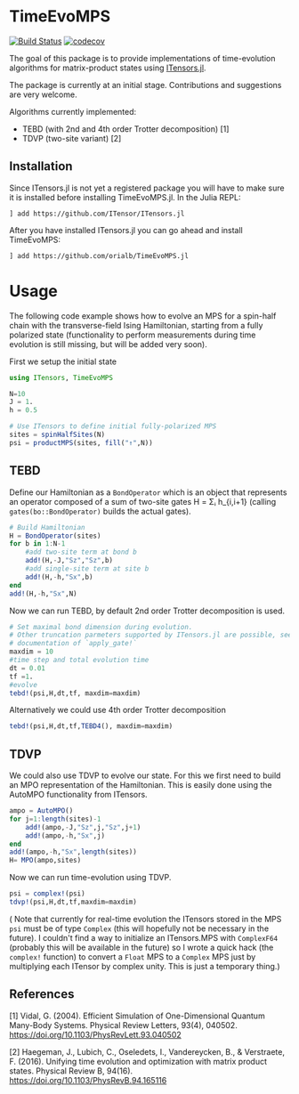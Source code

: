 # TimeEvoMPS 
[![Build Status](https://travis-ci.org/orialb/TimeEvoMPS.jl.svg?branch=master)](https://travis-ci.org/orialb/TimeEvoMPS.jl)
[![codecov](https://codecov.io/gh/orialb/TimeEvoMPS.jl/branch/master/graph/badge.svg)](https://codecov.io/gh/orialb/TimeEvoMPS.jl)

The goal of this package is to provide implementations of time-evolution algorithms for matrix-product states using 
[ITensors.jl](https://github.com/ITensor/ITensors.jl). 

The package is currently at an initial stage. Contributions and suggestions are very welcome. 

Algorithms currently implemented:
- TEBD (with 2nd and 4th order Trotter decomposition) [1]
- TDVP (two-site variant) [2]


## Installation
Since ITensors.jl is not yet a registered package you will have to make sure it is installed before installing TimeEvoMPS.jl.
In the Julia REPL:
```
] add https://github.com/ITensor/ITensors.jl 
```
After you have installed ITensors.jl you can go ahead and install TimeEvoMPS:
```
] add https://github.com/orialb/TimeEvoMPS.jl
```

# Usage
The following code example shows how to evolve an MPS for a spin-half chain with the transverse-field Ising Hamiltonian, starting from a fully polarized state (functionality to perform measurements during time evolution is still missing, but will be added very soon).

First we setup the initial state 
```julia
using ITensors, TimeEvoMPS

N=10
J = 1.
h = 0.5

# Use ITensors to define initial fully-polarized MPS
sites = spinHalfSites(N)
psi = productMPS(sites, fill("↑",N))
```

## TEBD

Define our Hamiltonian as a `BondOperator` which is an object that represents 
an operator composed of a sum of two-site gates H = Σᵢ h_{i,i+1} (calling `gates(bo::BondOperator)` builds
the actual gates).

```julia
# Build Hamiltonian
H = BondOperator(sites)
for b in 1:N-1
    #add two-site term at bond b
    add!(H,-J,"Sz","Sz",b)
    #add single-site term at site b
    add!(H,-h,"Sx",b)
end
add!(H,-h,"Sx",N)
```

Now we can run TEBD, by default 2nd order Trotter decomposition is used.
```julia
# Set maximal bond dimension during evolution.
# Other truncation parmeters supported by ITensors.jl are possible, see 
# documentation of `apply_gate!`
maxdim = 10
#time step and total evolution time 
dt = 0.01
tf =1.
#evolve
tebd!(psi,H,dt,tf, maxdim=maxdim)
``` 

Alternatively we could use 4th order Trotter decomposition
```julia
tebd!(psi,H,dt,tf,TEBD4(), maxdim=maxdim)
```

## TDVP

We could also use TDVP to evolve our state. For this we first need to build an MPO representation
of the Hamiltonian. This is easily done using the AutoMPO functionality from ITensors.

```julia
ampo = AutoMPO()
for j=1:length(sites)-1
    add!(ampo,-J,"Sz",j,"Sz",j+1)
    add!(ampo,-h,"Sx",j)
end
add!(ampo,-h,"Sx",length(sites))
H= MPO(ampo,sites)
```

Now we can run time-evolution using TDVP. 
```julia
psi = complex!(psi)
tdvp!(psi,H,dt,tf,maxdim=maxdim)
```

( Note that currently for real-time evolution the ITensors stored 
in the MPS `psi` must be of type `Complex` (this will hopefully not be necessary in the future).
I couldn't find a way to initialize an ITensors.MPS with `ComplexF64` (probably this will be available in the future)
so I wrote a quick hack (the `complex!` function) to convert a `Float` MPS to a `Complex` MPS just by multiplying each 
ITensor by complex unity. This is just a temporary thing.)

## References
[1] Vidal, G. (2004). Efficient Simulation of One-Dimensional Quantum Many-Body
Systems. Physical Review Letters, 93(4), 040502.
https://doi.org/10.1103/PhysRevLett.93.040502

[2] Haegeman, J., Lubich, C., Oseledets, I., Vandereycken, B., & Verstraete,
F. (2016). Unifying time evolution and optimization with matrix product states.
Physical Review B, 94(16). https://doi.org/10.1103/PhysRevB.94.165116
